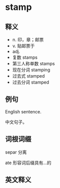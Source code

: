 # stamp

## 释义

- n. 印，章；邮票
- v. 贴邮票于 
- adj.  
- 复数  stamps
- 第三人称单数 stamps 
- 现在分词  stamping
- 过去式  stamped
- 过去分词 stamped  




## 例句

English sentence.

中文句子。

## 词根词缀

separ 分离

ate 形容词后缀具有...的



## 英文释义



